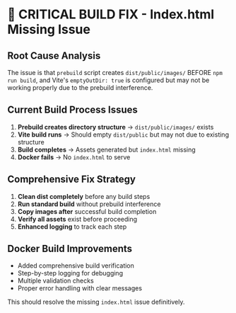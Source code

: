 # 🚨 CRITICAL BUILD FIX - Index.html Missing Issue

## Root Cause Analysis
The issue is that `prebuild` script creates `dist/public/images/` BEFORE `npm run build`, and Vite's `emptyOutDir: true` is configured but may not be working properly due to the prebuild interference.

## Current Build Process Issues
1. **Prebuild creates directory structure** → `dist/public/images/` exists
2. **Vite build runs** → Should empty `dist/public` but may not due to existing structure
3. **Build completes** → Assets generated but `index.html` missing
4. **Docker fails** → No `index.html` to serve

## Comprehensive Fix Strategy
1. **Clean dist completely** before any build steps
2. **Run standard build** without prebuild interference  
3. **Copy images after** successful build completion
4. **Verify all assets** exist before proceeding
5. **Enhanced logging** to track each step

## Docker Build Improvements
- Added comprehensive build verification
- Step-by-step logging for debugging
- Multiple validation checks
- Proper error handling with clear messages

This should resolve the missing `index.html` issue definitively.